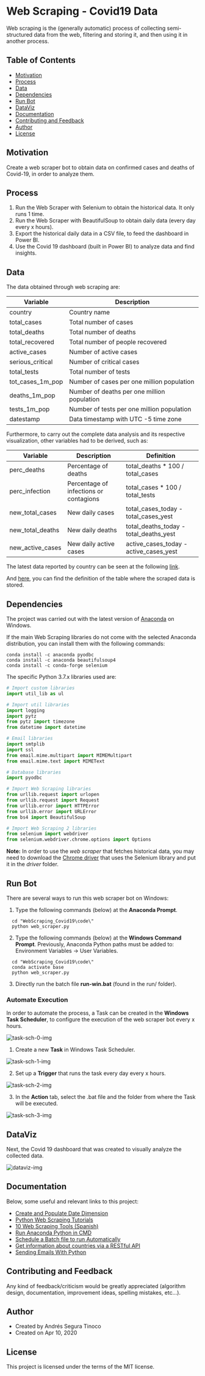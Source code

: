 # Web Scraping - Covid19 Data
Web scraping is the (generally automatic) process of collecting semi-structured data from the web, filtering and storing it, and then using it in another process.

## Table of Contents
* [Motivation](#Motivation)
* [Process](#Process)
* [Data](#Data)
* [Dependencies](#Dependencies)
* [Run Bot](#Run-Bot)
* [DataViz](#DataViz)
* [Documentation](#Documentation)
* [Contributing and Feedback](#Contributing-and-Feedback)
* [Author](#Author)
* [License](#License)

## Motivation
Create a web scraper bot to obtain data on confirmed cases and deaths of Covid-19, in order to analyze them.

## Process
1. Run the Web Scraper with Selenium to obtain the historical data. It only runs 1 time.
2. Run the Web Scraper with BeautifulSoup to obtain daily data (every day every x hours).
3. Export the historical daily data in a CSV file, to feed the dashboard in Power BI.
4. Use the Covid 19 dashboard (built in Power BI) to analyze data and find insights.

## Data
The data obtained through web scraping are:

| Variable | Description |
| --- | --- |
| country | Country name |
| total_cases | Total number of cases |
| total_deaths | Total number of deaths |
| total_recovered | Total number of people recovered |
| active_cases | Number of active cases |
| serious_critical | Number of critical cases |
| total_tests | Total number of tests |
| tot_cases_1m_pop | Number of cases per one million population |
| deaths_1m_pop | Number of deaths per one million population |
| tests_1m_pop | Number of tests per one million population |
| datestamp | Data timestamp with UTC -5 time zone |

Furthermore, to carry out the complete data analysis and its respective visualization, other variables had to be derived, such as:

| Variable | Description | Definition |
| --- | --- | --- |
| perc_deaths | Percentage of deaths | total_deaths * 100 / total_cases |
| perc_infection | Percentage of infections or contagions | total_cases * 100 / total_tests |
| new_total_cases | New daily cases | total_cases_today - total_cases_yest |
| new_total_deaths | New daily deaths | total_deaths_today - total_deaths_yest |
| new_active_cases | New daily active cases | active_cases_today - active_cases_yest |

The latest data reported by country can be seen at the following <a href="https://github.com/ansegura7/WebScraping_Covid19/blob/master/data/current_data.csv" target="_blank" >link</a>.

And <a href="https://github.com/ansegura7/WebScraping_Covid19/blob/master/sql/DDL%20-%20Create%20Table%20Main%20Data.sql" target="_blank" >here</a>, you can find the definition of the table where the scraped data is stored.

## Dependencies
The project was carried out with the latest version of <a href="https://www.anaconda.com/distribution/" target="_blank" >Anaconda</a> on Windows.

If the main Web Scraping libraries do not come with the selected Anaconda distribution, you can install them with the following commands:

``` console
conda install -c anaconda pyodbc
conda install -c anaconda beautifulsoup4
conda install -c conda-forge selenium
```

The specific Python 3.7.x libraries used are:

``` python
# Import custom libraries
import util_lib as ul

# Import util libraries
import logging
import pytz
from pytz import timezone
from datetime import datetime

# Email libraries
import smtplib
import ssl
from email.mime.multipart import MIMEMultipart
from email.mime.text import MIMEText

# Database libraries
import pyodbc

# Import Web Scraping libraries
from urllib.request import urlopen
from urllib.request import Request
from urllib.error import HTTPError
from urllib.error import URLError
from bs4 import BeautifulSoup

# Import Web Scraping 2 libraries
from selenium import webdriver
from selenium.webdriver.chrome.options import Options
```

**Note:**  In order to use the *web scraper* that fetches historical data, you may need to download the <a href="https://chromedriver.chromium.org/downloads" target="_blank" >Chrome driver</a> that uses the Selenium library and put it in the *driver* folder.

## Run Bot
There are several ways to run this web scraper bot on Windows:

1. Type the following commands (below) at the **Anaconda Prompt**.

``` console
  cd "WebScraping_Covid19\code\"
  python web_scraper.py
```

2. Type the following commands (below) at the **Windows Command Prompt**. Previously, Anaconda Python paths must be added to: Environment Variables -> User Variables.

``` console
  cd "WebScraping_Covid19\code\"
  conda activate base
  python web_scraper.py
```

3. Directly run the batch file **run-win.bat** (found in the run/ folder).

### Automate Execution
In order to automate the process, a Task can be created in the **Windows Task Scheduler**, to configure the execution of the web scraper bot every x hours.

![task-sch-0-img](https://github.com/ansegura7/WebScraping_Covid19/blob/master/img/task-sch-0.PNG?raw=true)

1. Create a new **Task** in Windows Task Scheduler.

![task-sch-1-img](https://github.com/ansegura7/WebScraping_Covid19/blob/master/img/task-sch-1.PNG?raw=true)

2. Set up a **Trigger** that runs the task every day every x hours.

![task-sch-2-img](https://github.com/ansegura7/WebScraping_Covid19/blob/master/img/task-sch-2.PNG?raw=true)

3. In the **Action** tab, select the .bat file and the folder from where the Task will be executed.

![task-sch-3-img](https://github.com/ansegura7/WebScraping_Covid19/blob/master/img/task-sch-3.PNG?raw=true)

## DataViz
Next, the Covid 19 dashboard that was created to visually analyze the collected data.

![dataviz-img](https://github.com/ansegura7/WebScraping_Covid19/blob/master/img/data-viz.gif?raw=true)

## Documentation
Below, some useful and relevant links to this project:

- <a href="https://www.codeproject.com/Articles/647950/Create-and-Populate-Date-Dimension-for-Data-Wareho" target="_blank" >Create and Populate Date Dimension</a>
- <a href="https://realpython.com/tutorials/web-scraping/" target="_blank" >Python Web Scraping Tutorials</a>
- <a href="https://papelesdeinteligencia.com/herramientas-de-web-scraping/" target="_blank" >10 Web Scraping Tools (Spanish)</a>
- <a href="https://www.quora.com/Why-can-t-I-run-Python-in-CMD-but-can-in-Anaconda-Prompt/" target="_blank" >Run Anaconda Python in CMD</a>
- <a href="https://www.thewindowsclub.com/how-to-schedule-batch-file-run-automatically-windows-7/" target="_blank" >Schedule a Batch file to run Automatically</a>
- <a href="https://restcountries.eu/" target="_blank" >Get information about countries via a RESTful API</a>
- <a href="https://realpython.com/python-send-email/" target="_blank" >Sending Emails With Python</a>

## Contributing and Feedback
Any kind of feedback/criticism would be greatly appreciated (algorithm design, documentation, improvement ideas, spelling mistakes, etc...).

## Author
- Created by Andrés Segura Tinoco
- Created on Apr 10, 2020

## License
This project is licensed under the terms of the MIT license.

